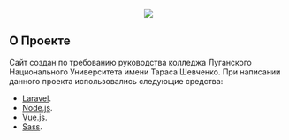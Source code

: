 <p align="center"><img src="public/img/Logo.png"></p>


## О Проекте

Сайт создан по требованию руководства колледжа Луганского Национального Университета имени Тараса Шевченко.
 При написании данного проекта использовались следующие средства:

- [Laravel](https://laravel.com).
- [Node.js](https://nodejs.org/en/).
- [Vue.js](https://ru.vuejs.org/).
- [Sass](https://sass-lang.com/).
